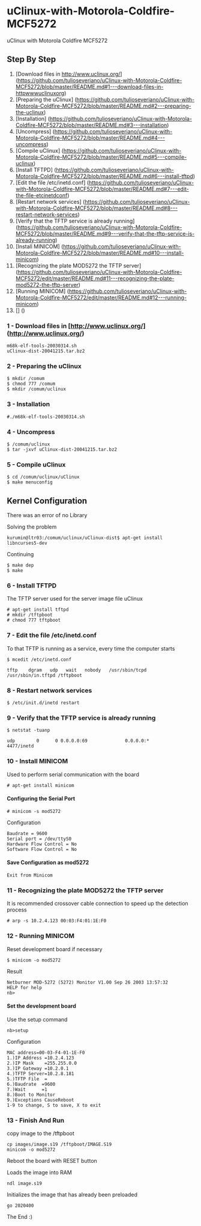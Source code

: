 uClinux-with-Motorola-Coldfire-MCF5272
======================================

uClinux with Motorola Coldfire MCF5272

Step By Step
------------
1. [Download files in http://www.uclinux.org/] (https://github.com/tulioseveriano/uClinux-with-Motorola-Coldfire-MCF5272/blob/master/README.md#1---download-files-in-httpwwwuclinuxorg)
2. [Preparing the uClinux] (https://github.com/tulioseveriano/uClinux-with-Motorola-Coldfire-MCF5272/blob/master/README.md#2---preparing-the-uclinux)
3. [Installation] (https://github.com/tulioseveriano/uClinux-with-Motorola-Coldfire-MCF5272/blob/master/README.md#3---installation)
4. [Uncompress] (https://github.com/tulioseveriano/uClinux-with-Motorola-Coldfire-MCF5272/blob/master/README.md#4---uncompress)
5. [Compile uClinux] (https://github.com/tulioseveriano/uClinux-with-Motorola-Coldfire-MCF5272/blob/master/README.md#5---compile-uclinux)
6. [Install TFTPD] (https://github.com/tulioseveriano/uClinux-with-Motorola-Coldfire-MCF5272/blob/master/README.md#6---install-tftpd)
7. [Edit the file /etc/inetd.conf] (https://github.com/tulioseveriano/uClinux-with-Motorola-Coldfire-MCF5272/blob/master/README.md#7---edit-the-file-etcinetdconf)
8. [Restart network services] (https://github.com/tulioseveriano/uClinux-with-Motorola-Coldfire-MCF5272/blob/master/README.md#8---restart-network-services)
9. [Verify that the TFTP service is already running] (https://github.com/tulioseveriano/uClinux-with-Motorola-Coldfire-MCF5272/blob/master/README.md#9---verify-that-the-tftp-service-is-already-running)
10. [Install MINICOM] (https://github.com/tulioseveriano/uClinux-with-Motorola-Coldfire-MCF5272/blob/master/README.md#10---install-minicom)
11. [Recognizing the plate MOD5272 the TFTP server] (https://github.com/tulioseveriano/uClinux-with-Motorola-Coldfire-MCF5272/edit/master/README.md#11---recognizing-the-plate-mod5272-the-tftp-server)
12. [Running MINICOM] (https://github.com/tulioseveriano/uClinux-with-Motorola-Coldfire-MCF5272/edit/master/README.md#12---running-minicom)
13. [] ()

### 1 - Download files in [http://www.uclinux.org/] (http://www.uclinux.org/)

    m68k-elf-tools-20030314.sh
    uClinux-dist-20041215.tar.bz2

### 2 - Preparing the uClinux
    $ mkdir /comum
    $ chmod 777 /comum
    $ mkdir /comum/uclinux
    
### 3 - Installation
    #./m68k-elf-tools-20030314.sh

### 4 - Uncompress
    $ /comum/uclinux
    $ tar -jxvf uClinux-dist-20041215.tar.bz2

### 5 - Compile uClinux
    $ cd /comum/uclinux/uClinux
    $ make menuconfig

Kernel Configuration
--------------------
There was an error of no Library

Solving the problem

    kurumin@ltr03:/comum/uclinux/uClinux-dist$ apt-get install libncurses5-dev

Continuing

    $ make dep
    $ make

### 6 - Install TFTPD
The TFTP server used for the server image file uClinux

    # apt-get install tftpd
    # mkdir /tftpboot
    # chmod 777 tftpboot

### 7 - Edit the file /etc/inetd.conf
To that TFTP is running as a service, every time the computer starts

    $ mcedit /etc/inetd.conf

`tftp    dgram   udp   wait   nobody   /usr/sbin/tcpd   /usr/sbin/in.tftpd /tftpboot`

### 8 - Restart network services

    $ /etc/init.d/inetd restart

### 9 - Verify that the TFTP service is already running

    $ netstat -tuanp

`udp        0      0 0.0.0.0:69              0.0.0.0:*                          4477/inetd`

### 10 - Install MINICOM
Used to perform serial communication with the board

    # apt-get install minicom

#### Configuring the Serial Port
    # minicom -s mod5272

Configuration

    Baudrate = 9600
    Serial port = /dev/ttyS0
    Hardware Flow Control = No
    Software Flow Control = No

#### Save Configuration as mod5272
`Exit from Minicom`

### 11 - Recognizing the plate MOD5272 the TFTP server
It is recommended crossover cable connection to speed up the detection process

    # arp -s 10.2.4.123 00:03:F4:01:1E:F0

### 12 - Running MINICOM
Reset development board if necessary

    $ minicom -o mod5272

Result

    Netburner MOD-5272 (5272) Monitor V1.00 Sep 26 2003 13:57:32
    HELP for help
    nb>

#### Set the development board
Use the setup command

    nb>setup
    
Configuration

    MAC address=00-03-F4-01-1E-F0
    1.)IP Address =10.2.4.123
    2.)IP Mask    =255.255.0.0
    3.)IP Gateway =10.2.0.1
    4.)TFTP Server=10.2.8.181
    5.)TFTP File  =
    6.)Baudrate  =9600
    7.)Wait      =1
    8.)Boot to Monitor
    9.)Exceptions CauseReboot
    1-9 to change, S to save, X to exit

### 13 - Finish And Run
copy image to the /tftpboot

    cp images/image.s19 /tftpboot/IMAGE.S19
    minicom -o mod5272

Reboot the board with RESET button

Loads the image into RAM

    ndl image.s19
    
Initializes the image that has already been preloaded

    go 2020400

The End :)